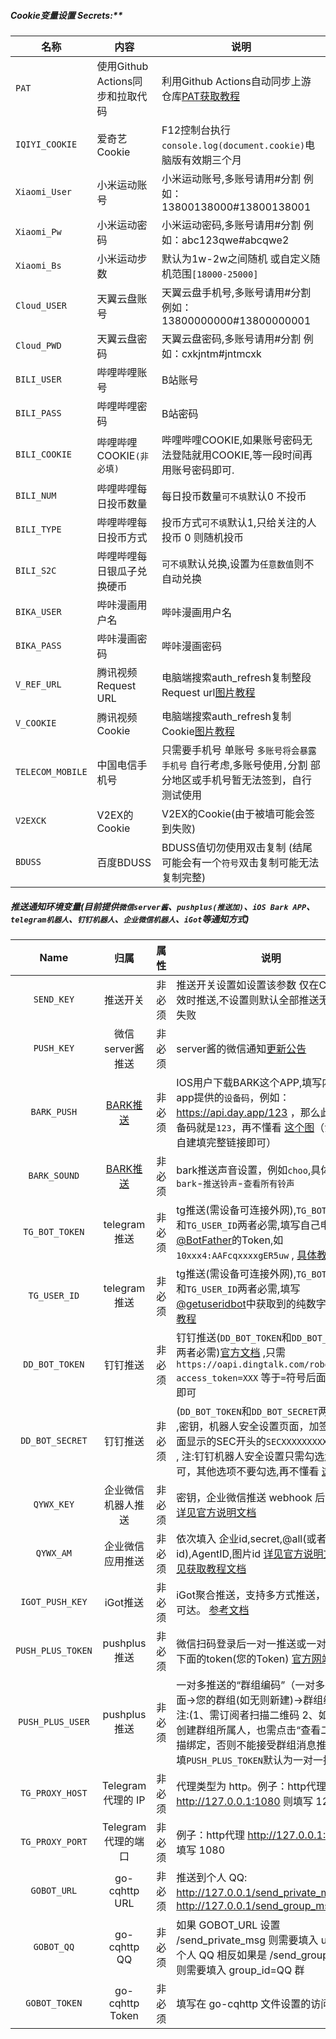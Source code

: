 ##### Cookie变量设置 Secrets:**

| 名称               | 内容                      | 说明                                                                                                                 |
|------------------|-------------------------|--------------------------------------------------------------------------------------------------------------------|
| `PAT`            | 使用Github Actions同步和拉取代码 | 利用Github Actions自动同步上游仓库[PAT获取教程](RepoSync.md)                                                                     |
| `IQIYI_COOKIE`   | 爱奇艺Cookie               | F12控制台执行`console.log(document.cookie)`电脑版有效期三个月                                                                    |
| `Xiaomi_User`    | 小米运动账号                  | 小米运动账号,多账号请用#分割 例如：13800138000#13800138001                                                                         |
| `Xiaomi_Pw`      | 小米运动密码                  | 小米运动密码,多账号请用#分割 例如：abc123qwe#abcqwe2                                                                               |
| `Xiaomi_Bs`      | 小米运动步数                  | 默认为1w-2w之间随机 或自定义随机范围`[18000-25000]`                                                                               |
| `Cloud_USER`     | 天翼云盘账号                  | 天翼云盘手机号,多账号请用#分割 例如：13800000000#13800000001                                                                        |
| `Cloud_PWD`      | 天翼云盘密码                  | 天翼云盘密码,多账号请用#分割 例如：cxkjntm#jntmcxk                                                                                 |
| `BILI_USER`      | 哔哩哔哩账号                  | B站账号                                                                                                               |
| `BILI_PASS`      | 哔哩哔哩密码                  | B站密码                                                                                                               |
| `BILI_COOKIE`    | 哔哩哔哩COOKIE`(非必填)`       | 哔哩哔哩COOKIE,如果账号密码无法登陆就用COOKIE,等一段时间再用账号密码即可.                                                                       |
| `BILI_NUM`       | 哔哩哔哩每日投币数量              | 每日投币数量`可不填`默认0 不投币                                                                                                 |
| `BILI_TYPE`      | 哔哩哔哩每日投币方式              | 投币方式`可不填`默认1,只给关注的人投币 0 则随机投币                                                                                      |
| `BILI_S2C`       | 哔哩哔哩每日银瓜子兑换硬币           | `可不填`默认兑换,设置为`任意数值`则不自动兑换                                                                                          |
| `BIKA_USER`      | 哔咔漫画用户名                 | 哔咔漫画用户名                                                                                                            |
| `BIKA_PASS`      | 哔咔漫画密码                  | 哔咔漫画密码                                                                                                             |
| `V_REF_URL`      | 腾讯视频Request URL         | 电脑端搜索auth_refresh复制整段Request url[图片教程](https://cdn.jsdelivr.net/gh/BlueskyClouds/Script/img/2020/11/1/img/v_1.jpg) |
| `V_COOKIE`       | 腾讯视频Cookie              | 电脑端搜索auth_refresh复制Cookie[图片教程](https://cdn.jsdelivr.net/gh/BlueskyClouds/Script/img/2020/11/1/img/v_2.jpg)        |
| `TELECOM_MOBILE` | 中国电信手机号                 | 只需要手机号 单账号 `多账号将会暴露手机号` 自行考虑,多账号使用`,`分割 部分地区或手机号暂无法签到，自行测试使用                                                       |
| `V2EXCK`         | V2EX的Cookie             | V2EX的Cookie(由于被墙可能会签到失败)                                                                                           |
| `BDUSS`          | 百度BDUSS                 | BDUSS值切勿使用双击复制 (结尾可能会有一个`符号`双击复制可能无法复制完整)                                                                          |
##### 推送通知环境变量(目前提供`微信server酱`、`pushplus(推送加)`、`iOS Bark APP`、`telegram机器人`、`钉钉机器人`、`企业微信机器人`、`iGot`等通知方式)

|       Name        |                                        归属                                        | 属性  | 说明                                                                                                                                                                                                          |
|:-----------------:|:--------------------------------------------------------------------------------:|-----|-------------------------------------------------------------------------------------------------------------------------------------------------------------------------------------------------------------|
|    `SEND_KEY`     |                                       推送开关                                       | 非必须 | 推送开关设置如设置该参数 仅在Cookie失效时推送,不设置则默认全部推送无论是否失败                                                                                                                                                                 |
|    `PUSH_KEY`     |                                   微信server酱推送                                    | 非必须 | server酱的微信通知[更新公告](https://sc.ftqq.com/9.version)                                                                                                                                                           |
|    `BARK_PUSH`    | [BARK推送](https://apps.apple.com/us/app/bark-customed-notifications/id1403753865) | 非必须 | IOS用户下载BARK这个APP,填写内容是app提供的`设备码`，例如：https://api.day.app/123 ，那么此处的设备码就是`123`，再不懂看 [这个图](https://github.com/MayoBlueSky/My-Actions/blob/master/icon/bark.jpg)（注：支持自建填完整链接即可）                                |
|   `BARK_SOUND`    | [BARK推送](https://apps.apple.com/us/app/bark-customed-notifications/id1403753865) | 非必须 | bark推送声音设置，例如`choo`,具体值请在`bark`-`推送铃声`-`查看所有铃声`                                                                                                                                                             |
|  `TG_BOT_TOKEN`   |                                    telegram推送                                    | 非必须 | tg推送(需设备可连接外网),`TG_BOT_TOKEN`和`TG_USER_ID`两者必需,填写自己申请[@BotFather](https://t.me/BotFather)的Token,如`10xxx4:AAFcqxxxxgER5uw` , [具体教程](https://github.com/MayoBlueSky/My-Actions/blob/master/backUp/TG_PUSH.md) |
|   `TG_USER_ID`    |                                    telegram推送                                    | 非必须 | tg推送(需设备可连接外网),`TG_BOT_TOKEN`和`TG_USER_ID`两者必需,填写[@getuseridbot](https://t.me/getuseridbot)中获取到的纯数字ID, [具体教程](https://github.com/MayoBlueSky/My-Actions/blob/master/backUp/TG_PUSH.md)                      |
|  `DD_BOT_TOKEN`   |                                       钉钉推送                                       | 非必须 | 钉钉推送(`DD_BOT_TOKEN`和`DD_BOT_SECRET`两者必需)[官方文档](https://ding-doc.dingtalk.com/doc#/serverapi2/qf2nxq) ,只需`https://oapi.dingtalk.com/robot/send?access_token=XXX` 等于`=`符号后面的XXX即可                             |
|  `DD_BOT_SECRET`  |                                       钉钉推送                                       | 非必须 | (`DD_BOT_TOKEN`和`DD_BOT_SECRET`两者必需) ,密钥，机器人安全设置页面，加签一栏下面显示的SEC开头的`SECXXXXXXXXXX`等字符 , 注:钉钉机器人安全设置只需勾选`加签`即可，其他选项不要勾选,再不懂看 [这个图](https://github.com/MayoBlueSky/My-Actions/blob/master/icon/DD_bot.png)     |
|    `QYWX_KEY`     |                                    企业微信机器人推送                                     | 非必须 | 密钥，企业微信推送 webhook 后面的 key [详见官方说明文档](https://work.weixin.qq.com/api/doc/90000/90136/91770)                                                                                                                  |
|     `QYWX_AM`     |                                     企业微信应用推送                                     | 非必须 | 依次填入 企业id,secret,@all(或者成员id),AgentID,图片id [详见官方说明文档](https://work.weixin.qq.com/api/doc/90000/90135/90236) [详见获取教程文档](https://note.youdao.com/ynoteshare1/index.html?id=351e08a72378206f9dd64d2281e9b83b)  |
|  `IGOT_PUSH_KEY`  |                                      iGot推送                                      | 非必须 | iGot聚合推送，支持多方式推送，确保消息可达。 [参考文档](https://wahao.github.io/Bark-MP-helper )                                                                                                                                    |
| `PUSH_PLUS_TOKEN` |                                    pushplus推送                                    | 非必须 | 微信扫码登录后一对一推送或一对多推送下面的token(您的Token) [官方网站](https://www.pushplus.plus/)                                                                                                                                      |
| `PUSH_PLUS_USER`  |                                    pushplus推送                                    | 非必须 | 一对多推送的“群组编码”（一对多推送下面->您的群组(如无则新建)->群组编码）注:(1、需订阅者扫描二维码 2、如果您是创建群组所属人，也需点击“查看二维码”扫描绑定，否则不能接受群组消息推送)，只填`PUSH_PLUS_TOKEN`默认为一对一推送                                                                              |
|  `TG_PROXY_HOST`  |                                 Telegram 代理的 IP                                  | 非必须 | 代理类型为 http。例子：http代理 http://127.0.0.1:1080 则填写 127.0.0.1                                                                                                                                                    |
|  `TG_PROXY_PORT`  |                                  Telegram 代理的端口                                  | 非必须 | 例子：http代理 http://127.0.0.1:1080 则填写 1080                                                                                                                                                                    |
|  `GOBOT_URL`  |                                  go-cqhttp URL                                  | 非必须 | 推送到个人 QQ: http://127.0.0.1/send_private_msg 群：http://127.0.0.1/send_group_msg                                                                                                                                                                    |
|  `GOBOT_QQ`  |                                  go-cqhttp QQ                                  | 非必须 | 如果 GOBOT_URL 设置 /send_private_msg 则需要填入 user_id=个人 QQ 相反如果是 /send_group_msg 则需要填入 group_id=QQ 群                                                                                                                                                                    |
|  `GOBOT_TOKEN`  |                                  	go-cqhttp Token                                  | 非必须 | 填写在 go-cqhttp 文件设置的访问密钥                                                                                                                                                                    |
